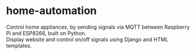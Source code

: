 # home-automation

Control home appliances, by sending signals via MQTT between Raspberry Pi and ESP8266, built on Python.
<br>
Display website and control on/off signals using Django and HTML templates.
